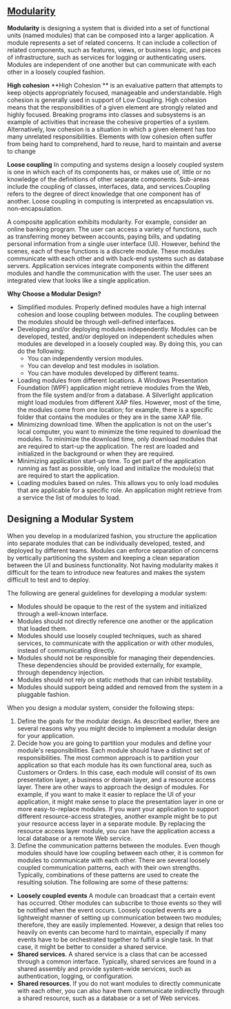 [**Modularity**](https://msdn.microsoft.com/en-us/library/ff921069%28v=pandp.20%29.aspx?f=255&MSPPError=-2147217396)
------------------------------------
**Modularity** is designing a system that is divided into a set of functional units (named modules) that can be composed into a larger application. A module represents a set of related concerns. It can include a collection of related components, such as features, views, or business logic, and pieces of infrastructure, such as services for logging or authenticating users. Modules are independent of one another but can communicate with each other in a loosely coupled fashion.

**High cohesion**
**High Cohesion ** is an evaluative pattern that attempts to keep objects appropriately focused, manageable and understandable. High cohesion is generally used in support of Low Coupling. High cohesion means that the responsibilities of a given element are strongly related and highly focused. Breaking programs into classes and subsystems is an example of activities that increase the cohesive properties of a system. Alternatively, low cohesion is a situation in which a given element has too many unrelated responsibilities. Elements with low cohesion often suffer from being hard to comprehend, hard to reuse, hard to maintain and averse to change

**Loose coupling**
In computing and systems design a loosely coupled system is one in which each of its components has, or makes use of, little or no knowledge of the definitions of other separate components. Sub-areas include the coupling of classes, interfaces, data, and services.Coupling refers to the degree of direct knowledge that one component has of another. Loose coupling in computing is interpreted as encapsulation vs. non-encapsulation.

A composite application exhibits modularity. For example, consider an online banking program. The user can access a variety of functions, such as transferring money between accounts, paying bills, and updating personal information from a single user interface (UI). However, behind the scenes, each of these functions is a discrete module. These modules communicate with each other and with back-end systems such as database servers. Application services integrate components within the different modules and handle the communication with the user. The user sees an integrated view that looks like a single application.

**Why Choose a Modular Design?**
  - Simplified modules. Properly defined modules have a high internal cohesion and loose coupling between modules. The coupling between the modules should be through well-defined interfaces.
  - Developing and/or deploying modules independently. Modules can be developed, tested, and/or deployed on independent schedules when modules are developed in a loosely coupled way. By doing this, you can do the following:
    - You can independently version modules.
    - You can develop and test modules in isolation.
    - You can have modules developed by different teams.
  - Loading modules from different locations. A Windows Presentation Foundation (WPF) application might retrieve modules from the Web, from the file system and/or from a database. A Silverlight application might load modules from different XAP files. However, most of the time, the modules come from one location; for example, there is a specific folder that contains the modules or they are in the same XAP file.
  - Minimizing download time. When the application is not on the user's local computer, you want to minimize the time required to download the modules. To minimize the download time, only download modules that are required to start-up the application. The rest are loaded and initialized in the background or when they are required.
  - Minimizing application start-up time. To get part of the application running as fast as possible, only load and initialize the module(s) that are required to start the application.
  - Loading modules based on rules. This allows you to only load modules that are applicable for a specific role. An application might retrieve from a service the list of modules to load.
  

**Designing a Modular System**
------------------------------------------
When you develop in a modularized fashion, you structure the application into separate modules that can be individually developed, tested, and deployed by different teams. Modules can enforce separation of concerns by vertically partitioning the system and keeping a clean separation between the UI and business functionality. Not having modularity makes it difficult for the team to introduce new features and makes the system difficult to test and to deploy.

The following are general guidelines for developing a modular system:

  - Modules should be opaque to the rest of the system and initialized through a well-known interface.
  - Modules should not directly reference one another or the application that loaded them.
  - Modules should use loosely coupled techniques, such as shared services, to communicate with the application or with other modules, instead of communicating directly.
  - Modules should not be responsible for managing their dependencies. These dependencies should be provided externally, for example, through dependency injection.
  - Modules should not rely on static methods that can inhibit testability.
  - Modules should support being added and removed from the system in a pluggable fashion.

When you design a modular system, consider the following steps:

1. Define the goals for the modular design. As described earlier, there are several reasons why you might decide to implement a modular design for your application.
2. Decide how you are going to partition your modules and define your module's responsibilities. Each module should have a distinct set of responsibilities. The most common approach is to partition your application so that each module has its own functional area, such as Customers or Orders. In this case, each module will consist of its own presentation layer, a business or domain layer, and a resource access layer. There are other ways to approach the design of modules. For example, if you want to make it easier to replace the UI of your application, it might make sense to place the presentation layer in one or more easy-to-replace modules. If you want your application to support different resource-access strategies, another example might be to put your resource access layer in a separate module. By replacing the resource access layer module, you can have the application access a local database or a remote Web service.
3. Define the communication patterns between the modules.
Even though modules should have low coupling between each other, it is common for modules to communicate with each other. There are several loosely coupled communication patterns, each with their own strengths. Typically, combinations of these patterns are used to create the resulting solution. The following are some of these patterns:
  - **Loosely coupled events** A module can broadcast that a certain event has occurred. Other modules can subscribe to those events so they will be notified when the event occurs. Loosely coupled events are a lightweight manner of setting up communication between two modules; therefore, they are easily implemented. However, a design that relies too heavily on events can become hard to maintain, especially if many events have to be orchestrated together to fulfill a single task. In that case, it might be better to consider a shared service.
  - **Shared services**. A shared service is a class that can be accessed through a common interface. Typically, shared services are found in a shared assembly and provide system-wide services, such as authentication, logging, or configuration.
  - **Shared resources**. If you do not want modules to directly communicate with each other, you can also have them communicate indirectly through a shared resource, such as a database or a set of Web services.
